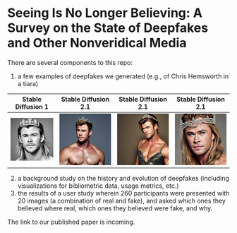 # Seeing Is No Longer Believing: A Survey on the State of Deepfakes and Other Nonveridical Media

There are several components to this repo:
1. a few examples of deepfakes we generated (e.g., of Chris Hemsworth in a tiara)

Stable Diffusion 1            |  Stable Diffusion 2.1            |  Stable Diffusion 2.1                     | Stable Diffusion 2.1
:-------------------------:|:-------------------------:|:-------------------------:|:-------------------------:
![image](examples/chris-tiara-sd1.png)  |  ![image](examples/chris-tiara-sd2.jpeg)  |  ![image](examples/chris-tiara-sd2-again.jpeg) | ![image](examples/chris-tiara-sd2-once-again.jpeg)

2. a background study on the history and evolution of deepfakes (including visualizations for bibliometric data, usage metrics, etc.)
1. the results of a user study wherein 260 participants were presented with 20 images (a combination of real and fake), and asked which ones they believed where real, which ones they believed were fake, and why.

The link to our published paper is incoming.
